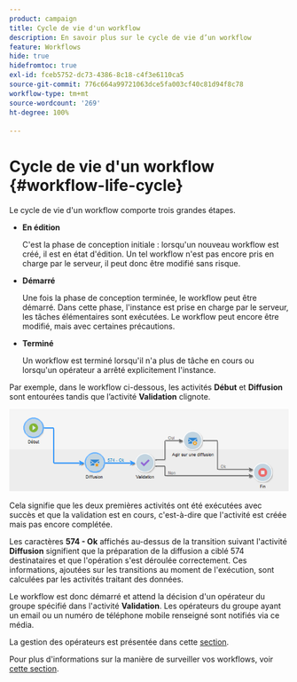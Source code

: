 ```yaml
---
product: campaign
title: Cycle de vie d'un workflow
description: En savoir plus sur le cycle de vie d’un workflow
feature: Workflows
hide: true
hidefromtoc: true
exl-id: fceb5752-dc73-4386-8c18-c4f3e6110ca5
source-git-commit: 776c664a99721063dce5fa003cf40c81d94f8c78
workflow-type: tm+mt
source-wordcount: '269'
ht-degree: 100%

---
```


# Cycle de vie d&#39;un workflow {#workflow-life-cycle}



Le cycle de vie d&#39;un workflow comporte trois grandes étapes.

* **En édition**

  C&#39;est la phase de conception initiale : lorsqu&#39;un nouveau workflow est créé, il est en état d&#39;édition. Un tel workflow n&#39;est pas encore pris en charge par le serveur, il peut donc être modifié sans risque.

* **Démarré**

  Une fois la phase de conception terminée, le workflow peut être démarré. Dans cette phase, l&#39;instance est prise en charge par le serveur, les tâches élémentaires sont exécutées. Le workflow peut encore être modifié, mais avec certaines précautions.

* **Terminé**

  Un workflow est terminé lorsqu&#39;il n&#39;a plus de tâche en cours ou lorsqu&#39;un opérateur a arrêté explicitement l&#39;instance.

Par exemple, dans le workflow ci-dessous, les activités **Début** et **Diffusion** sont entourées tandis que l’activité **Validation** clignote.

![](assets/new-workflow-6.png)

Cela signifie que les deux premières activités ont été exécutées avec succès et que la validation est en cours, c&#39;est-à-dire que l&#39;activité est créée mais pas encore complétée.

Les caractères **574 - Ok** affichés au-dessus de la transition suivant l&#39;activité **Diffusion** signifient que la préparation de la diffusion a ciblé 574 destinataires et que l&#39;opération s&#39;est déroulée correctement. Ces informations, ajoutées sur les transitions au moment de l&#39;exécution, sont calculées par les activités traitant des données.

Le workflow est donc démarré et attend la décision d&#39;un opérateur du groupe spécifié dans l&#39;activité **Validation**. Les opérateurs du groupe ayant un email ou un numéro de téléphone mobile renseigné sont notifiés via ce média.

La gestion des opérateurs est présentée dans cette [section](../../platform/using/access-management.md).

Pour plus d&#39;informations sur la manière de surveiller vos workflows, voir [cette section](monitoring-workflow-execution.md).
